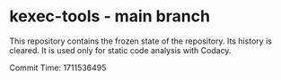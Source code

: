# kexec-tools - main branch

This repository contains the frozen state of the repository.
Its history is cleared. It is used only for static code
analysis with Codacy.

Commit Time: 1711536495